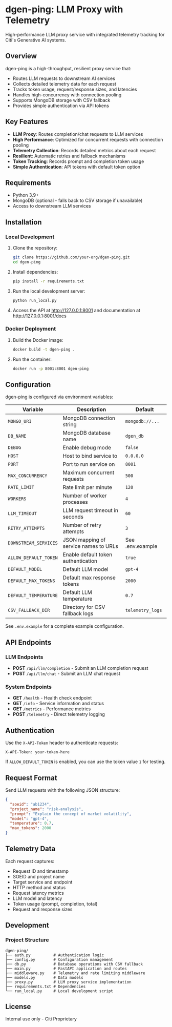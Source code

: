 # dgen-ping: LLM Proxy with Telemetry

High-performance LLM proxy service with integrated telemetry tracking for Citi's Generative AI systems.

## Overview

dgen-ping is a high-throughput, resilient proxy service that:

- Routes LLM requests to downstream AI services
- Collects detailed telemetry data for each request
- Tracks token usage, request/response sizes, and latencies
- Handles high-concurrency with connection pooling
- Supports MongoDB storage with CSV fallback
- Provides simple authentication via API tokens

## Key Features

- **LLM Proxy**: Routes completion/chat requests to LLM services
- **High Performance**: Optimized for concurrent requests with connection pooling
- **Telemetry Collection**: Records detailed metrics about each request
- **Resilient**: Automatic retries and fallback mechanisms
- **Token Tracking**: Records prompt and completion token usage
- **Simple Authentication**: API tokens with default token option

## Requirements

- Python 3.9+
- MongoDB (optional - falls back to CSV storage if unavailable)
- Access to downstream LLM services

## Installation

### Local Development

1. Clone the repository:

   ```bash
   git clone https://github.com/your-org/dgen-ping.git
   cd dgen-ping
   ```

2. Install dependencies:

   ```bash
   pip install -r requirements.txt
   ```

3. Run the local development server:

   ```bash
   python run_local.py
   ```

4. Access the API at http://127.0.0.1:8001 and documentation at http://127.0.0.1:8001/docs

### Docker Deployment

1. Build the Docker image:

   ```bash
   docker build -t dgen-ping .
   ```

2. Run the container:
   ```bash
   docker run -p 8001:8001 dgen-ping
   ```

## Configuration

dgen-ping is configured via environment variables:

| Variable              | Description                           | Default          |
| --------------------- | ------------------------------------- | ---------------- |
| `MONGO_URI`           | MongoDB connection string             | `mongodb://...`  |
| `DB_NAME`             | MongoDB database name                 | `dgen_db`        |
| `DEBUG`               | Enable debug mode                     | `false`          |
| `HOST`                | Host to bind service to               | `0.0.0.0`        |
| `PORT`                | Port to run service on                | `8001`           |
| `MAX_CONCURRENCY`     | Maximum concurrent requests           | `500`            |
| `RATE_LIMIT`          | Rate limit per minute                 | `120`            |
| `WORKERS`             | Number of worker processes            | `4`              |
| `LLM_TIMEOUT`         | LLM request timeout in seconds        | `60`             |
| `RETRY_ATTEMPTS`      | Number of retry attempts              | `3`              |
| `DOWNSTREAM_SERVICES` | JSON mapping of service names to URLs | See .env.example |
| `ALLOW_DEFAULT_TOKEN` | Enable default token authentication   | `true`           |
| `DEFAULT_MODEL`       | Default LLM model                     | `gpt-4`          |
| `DEFAULT_MAX_TOKENS`  | Default max response tokens           | `2000`           |
| `DEFAULT_TEMPERATURE` | Default LLM temperature               | `0.7`            |
| `CSV_FALLBACK_DIR`    | Directory for CSV fallback logs       | `telemetry_logs` |

See `.env.example` for a complete example configuration.

## API Endpoints

### LLM Endpoints

- **POST** `/api/llm/completion` - Submit an LLM completion request
- **POST** `/api/llm/chat` - Submit an LLM chat request

### System Endpoints

- **GET** `/health` - Health check endpoint
- **GET** `/info` - Service information and status
- **GET** `/metrics` - Performance metrics
- **POST** `/telemetry` - Direct telemetry logging

## Authentication

Use the `X-API-Token` header to authenticate requests:

```
X-API-Token: your-token-here
```

If `ALLOW_DEFAULT_TOKEN` is enabled, you can use the token value `1` for testing.

## Request Format

Send LLM requests with the following JSON structure:

```json
{
  "soeid": "ab1234",
  "project_name": "risk-analysis",
  "prompt": "Explain the concept of market volatility",
  "model": "gpt-4",
  "temperature": 0.7,
  "max_tokens": 2000
}
```

## Telemetry Data

Each request captures:

- Request ID and timestamp
- SOEID and project name
- Target service and endpoint
- HTTP method and status
- Request latency metrics
- LLM model and latency
- Token usage (prompt, completion, total)
- Request and response sizes

## Development

### Project Structure

```
dgen-ping/
├── auth.py          # Authentication logic
├── config.py        # Configuration management
├── db.py            # Database operations with CSV fallback
├── main.py          # FastAPI application and routes
├── middleware.py    # Telemetry and rate limiting middleware
├── models.py        # Data models
├── proxy.py         # LLM proxy service implementation
├── requirements.txt # Dependencies
└── run_local.py     # Local development script
```

## License

Internal use only - Citi Proprietary
